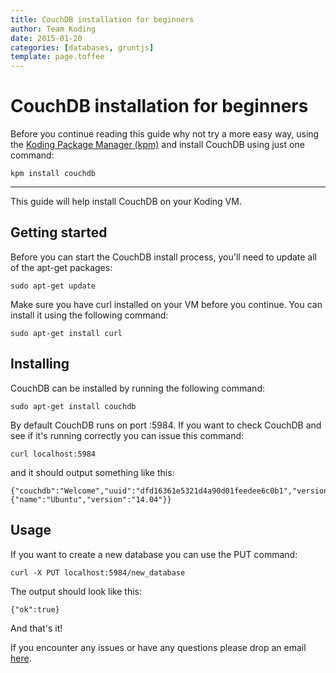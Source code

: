 ```yaml
---
title: CouchDB installation for beginners
author: Team Koding
date: 2015-01-20
categories: [databases, gruntjs]
template: page.toffee
---
```


# CouchDB installation for beginners

Before you continue reading this guide why not try a more easy way, using the [Koding Package Manager (kpm)](http://learn.koding.com/guides/getting-started-kpm/) and install CouchDB using just one command:

```
kpm install couchdb
```

***

This guide will help install CouchDB on your Koding VM.

## Getting started

Before you can start the CouchDB install process, you'll need to update all of the apt-get packages:

```
sudo apt-get update
```

Make sure you have curl installed on your VM before you continue. You can install it using the following command:

```
sudo apt-get install curl
```

## Installing

CouchDB can be installed by running the following command:

```
sudo apt-get install couchdb
```

By default CouchDB runs on port :5984. If you want to check CouchDB and see if it's running correctly you can issue this command:

```
curl localhost:5984
```

and it should output something like this:

```
{"couchdb":"Welcome","uuid":"dfd16361e5321d4a90d01feedee6c0b1","version":"1.5.0","vendor":{"name":"Ubuntu","version":"14.04"}}
```

## Usage

If you want to create a new database you can use the PUT command:

```
curl -X PUT localhost:5984/new_database
```

The output should look like this:

```
{"ok":true}
```

And that's it!

If you encounter any issues or have any questions please drop an email [here](mailto:support@koding.com).
